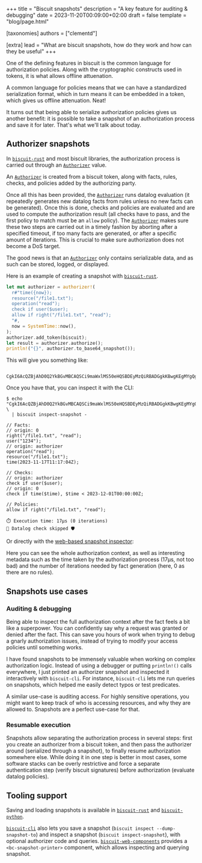 +++
title = "Biscuit snapshots"
description = "A key feature for auditing & debugging"
date = 2023-11-20T00:09:00+02:00
draft = false
template = "blog/page.html"

[taxonomies]
authors = ["clementd"]

[extra]
lead = "What are biscuit snapshots, how do they work and how can they be useful"
+++

One of the defining features in biscuit is the common language for authorization policies. Along with the cryptographic constructs used in tokens, it is what allows offline attuenation.

A common language for policies means that we can have a standardized serialization format, which in turn means it can be embedded in a token, which gives us offline attenuation. Neat!

It turns out that being able to serialize authorization policies gives us another benefit: it is possible to take a snapshot of an authorization process and save it for later. That's what we'll talk about today.

## Authorizer snapshots

In [`biscuit-rust`][biscuit-rust] and most biscuit libraries, the authorization process is carried out through an [`Authorizer`][authorizer] value.

An [`Authorizer`][authorizer] is created from a biscuit token, along with facts, rules, checks, and policies added by the authorizing party.

Once all this has been provided, the [`Authorizer`][authorizer] runs datalog evaluation (it repeatedly generates new datalog facts from rules unless no new facts can be generated). Once this is done, checks and policies are evaluated and are used to compute the authorization result (all checks have to pass, and the first policy to match must be an `allow` policy). The [`Authorizer`][authorizer] makes sure these two steps are carried out in a timely fashion by aborting after a specified timeout, if too many facts are generated, or after a specific amount of iterations. This is crucial to make sure authorization does not become a DoS target.

The good news is that an [`Authorizer`][authorizer] only contains serializable data, and as such can be stored, logged, or displayed.

Here is an example of creating a snapshot with [`biscuit-rust`][biscuit-rust].

```rust
let mut authorizer = authorizer!(
  r#"time({now});
  resource("/file1.txt");
  operation("read");
  check if user($user);
  allow if right("/file1.txt", "read");
  "#,
  now = SystemTime::now(),
);
authorizer.add_token(biscuit);
let result = authorizer.authorize();
println!("{}", authorizer.to_base64_snapshot());
```

This will give you something like:

```
 CgkI6AcQZBjAhD0Q2YkBGvMBCAQSCi9maWxlMS50eHQSBDEyMzQiRBADGgkKBwgKEgMYgQgaDQoLCAQSAxiACBICGAAqJgokCgIIGxIGCAUSAggFGhYKBAoCCAUKCAoGIIDEpKsGCgQaAggAKjUQAxoJCgcIAhIDGIAIGggKBggDEgIYABoMCgoIBRIGILCX3aoGKg4KDAoCCBsSBggKEgIICjIVChEKAggbEgsIBBIDGIAIEgIYABAAOicKAgoAEggKBggDEgIYABIJCgcIAhIDGIAIEgwKCggFEgYgsJfdqgY6HgoCEAASDQoLCAQSAxiACBICGAASCQoHCAoSAxiBCEAA 
```

Once you have that, you can inspect it with the CLI:

```
$ echo "CgkI6AcQZBjAhD0Q2YkBGvMBCAQSCi9maWxlMS50eHQSBDEyMzQiRBADGgkKBwgKEgMYgQgaDQoLCAQSAxiACBICGAAqJgokCgIIGxIGCAUSAggFGhYKBAoCCAUKCAoGIIDEpKsGCgQaAggAKjUQAxoJCgcIAhIDGIAIGggKBggDEgIYABoMCgoIBRIGILCX3aoGKg4KDAoCCBsSBggKEgIICjIVChEKAggbEgsIBBIDGIAIEgIYABAAOicKAgoAEggKBggDEgIYABIJCgcIAhIDGIAIEgwKCggFEgYgsJfdqgY6HgoCEAASDQoLCAQSAxiACBICGAASCQoHCAoSAxiBCEAA" \
  | biscuit inspect-snapshot -

// Facts:
// origin: 0
right("/file1.txt", "read");
user("1234");
// origin: authorizer
operation("read");
resource("/file1.txt");
time(2023-11-17T11:17:04Z);

// Checks:
// origin: authorizer
check if user($user);
// origin: 0
check if time($time), $time < 2023-12-01T00:00:00Z;

// Policies:
allow if right("/file1.txt", "read");

⏱️ Execution time: 17μs (0 iterations)
🙈 Datalog check skipped 🛡️
```

Or directly with the [web-based snapshot inspector](/docs/tooling/snapshot-inspector/):

<bc-snapshot-printer snapshot="CgkI6AcQZBjAhD0Q2YkBGvMBCAQSCi9maWxlMS50eHQSBDEyMzQiRBADGgkKBwgKEgMYgQgaDQoLCAQSAxiACBICGAAqJgokCgIIGxIGCAUSAggFGhYKBAoCCAUKCAoGIIDEpKsGCgQaAggAKjUQAxoJCgcIAhIDGIAIGggKBggDEgIYABoMCgoIBRIGILCX3aoGKg4KDAoCCBsSBggKEgIICjIVChEKAggbEgsIBBIDGIAIEgIYABAAOicKAgoAEggKBggDEgIYABIJCgcIAhIDGIAIEgwKCggFEgYgsJfdqgY6HgoCEAASDQoLCAQSAxiACBICGAASCQoHCAoSAxiBCEAA"></bc-snapshot-printer>

Here you can see the whole authorization context, as well as interesting metadata such as the time taken by the authorization process (17μs, not too bad) and the number of iterations needed by fact generation (here, 0 as there are no rules).

## Snapshots use cases

### Auditing & debugging

Being able to inspect the full authorization context after the fact feels a bit like a superpower. You can confidently say why a request was granted or denied after the fact. This can save you hours of work when trying to debug a gnarly authorization issues, instead of trying to modify your access policies until something works.

I have found snapshots to be immensely valuable when working on complex authorization logic. Instead of using a debugger or putting `println!()` calls everywhere, I just printed an authorizer snapshot and inspected it interactively with `biscuit-cli`. For instance, `biscuit-cli` lets me run queries on snapshots, which helped me easily detect typos or test predicates.

A similar use-case is auditing access. For highly sensitive operations, you might want to keep track of who is accessing resources, and why they are allowed to. Snapshots are a perfect use-case for that.

### Resumable execution

Snapshots allow separating the authorization process in several steps: first you create an authorizer from a biscuit token, and then pass the authorizer around (serialized through a snapshot), to finally resume authorization somewhere else. While doing it in one step is better in most cases, some software stacks can be overly restrictive and force a separate authentication step (verify biscuit signatures) before authorization (evaluate datalog policies).

## Tooling support

Saving and loading snapshots is available in [`biscuit-rust`][biscuit-rust] and [`biscuit-python`][biscuit-python].

[`biscuit-cli`][biscuit-cli] also lets you save a snapshot (`biscuit inspect --dump-snapshot-to`) and inspect a snapshot (`biscuit inspect-snapshot`), with optional authorizer code and queries. [`biscuit-web-components`][biscuit-web-components] provides a `<bc-snapshot-printer>` component, which allows inspecting and querying snapshot.

[biscuit-rust]: https://crates.io/crates/biscuit-auth
[biscuit-cli]: https://github.com/eclipse-biscuit/biscuit-cli
[biscuit-web-components]: https://doc.biscuitsec.org/usage/web-components
[biscuit-python]: https://pypi.org/project/biscuit-python/
[authorizer]: https://docs.rs/biscuit-auth/4.0.0/biscuit_auth/struct.Authorizer.html
